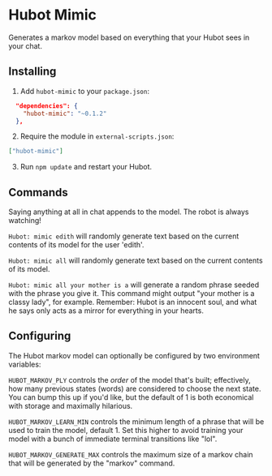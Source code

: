 # Hubot Mimic

Generates a markov model based on everything that your Hubot sees in your
chat.

## Installing

1. Add `hubot-mimic` to your `package.json`:

```json
  "dependencies": {
    "hubot-mimic": "~0.1.2"
  },
```

2. Require the module in `external-scripts.json`:

```json
["hubot-mimic"]
```

3. Run `npm update` and restart your Hubot.

## Commands

Saying anything at all in chat appends to the model. The robot is always
watching!

`Hubot: mimic edith` will randomly generate text based on the current contents of
its model for the user 'edith'.

`Hubot: mimic all` will randomly generate text based on the current contents of
its model.

`Hubot: mimic all your mother is a` will generate a random phrase seeded with
the phrase you give it. This command might output "your mother is a classy
lady", for example. Remember: Hubot is an innocent soul, and what he says
only acts as a mirror for everything in your hearts.

## Configuring

The Hubot markov model can optionally be configured by two environment
variables:

`HUBOT_MARKOV_PLY` controls the *order* of the model that's built; effectively,
how many previous states (words) are considered to choose the next state. You
can bump this up if you'd like, but the default of 1 is both economical with
storage and maximally hilarious.

`HUBOT_MARKOV_LEARN_MIN` controls the minimum length of a phrase that will
be used to train the model, default 1. Set this higher to avoid training your
model with a bunch of immediate terminal transitions like "lol".

`HUBOT_MARKOV_GENERATE_MAX` controls the maximum size of a markov chain that will be
generated by the "markov" command.
